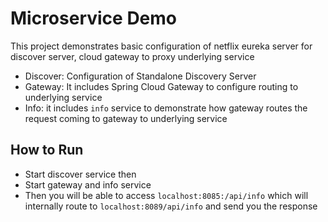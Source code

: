 # Microservice Demo
This project demonstrates basic configuration of netflix eureka server for discover server,
cloud gateway to proxy underlying service

* Discover: Configuration of Standalone Discovery Server
* Gateway: It includes Spring Cloud Gateway to configure routing to underlying service
* Info: it includes `info` service to demonstrate how gateway routes the request coming to gateway to underlying service

## How to Run
* Start discover service then
* Start gateway and info service
* Then you will be able to access `localhost:8085:/api/info` which will internally route to `localhost:8089/api/info` and send you the response
